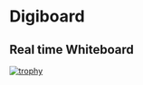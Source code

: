 # Digiboard

## Real time Whiteboard

[![trophy](https://github-profile-trophy.vercel.app/aayushhhpaliwal)](https://github.com/ryo-ma/github-profile-trophy)
